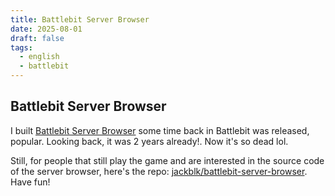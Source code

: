 ```yaml
---
title: Battlebit Server Browser
date: 2025-08-01
draft: false
tags:
  - english
  - battlebit
---
```

## Battlebit Server Browser

I built [Battlebit Server Browser](https://battlebit.haicon.moe/) some time back in Battlebit was released, popular. Looking back, it was 2 years already!. Now it's so dead lol.

Still, for people that still play the game and are interested in the source code of the server browser, here's the repo: [jackblk/battlebit-server-browser](https://github.com/jackblk/battlebit-server-browser). Have fun!